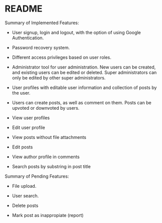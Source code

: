 # README

Summary of Implemented Features:

* User signup, login and logout, with the option of using Google Authentication.

* Password recovery system.

* Different access privileges based on user roles.

* Administrator tool for user administration. New users can be created, and existing users can be edited or deleted. Super administrators can only be edited by other super administrators.

* User profiles with editable user information and collection of posts by the user.

* Users can create posts, as well as comment on them. Posts can be upvoted or downvoted by users.

* View user profiles

* Edit user profile

* View posts without file attachments

* Edit posts

* View author profile in comments

* Search posts by substring in post title



Summary of Pending Features:

* File upload.

* User search.

* Delete posts

* Mark post as inappropiate (report)
